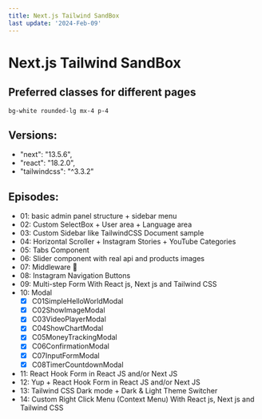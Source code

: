 ```yaml
---
title: Next.js Tailwind SandBox
last update: '2024-Feb-09'
---
```


# Next.js Tailwind SandBox

## Preferred classes for different pages

`bg-white rounded-lg mx-4 p-4`

## Versions:

- "next": "13.5.6",
- "react": "18.2.0",
- "tailwindcss": "^3.3.2"

## Episodes:

- 01: basic admin panel structure + sidebar menu
- 02: Custom SelectBox + User area + Language area
- 03: Custom Sidebar like TailwindCSS Document sample
- 04: Horizontal Scroller + Instagram Stories + YouTube Categories
- 05: Tabs Component
- 06: Slider component with real api and products images
- 07: Middleware 🚀
- 08: Instagram Navigation Buttons
- 09: Multi-step Form With React js, Next js and Tailwind CSS
- 10: Modal
  - [x] C01SimpleHelloWorldModal
  - [x] C02ShowImageModal
  - [x] C03VideoPlayerModal
  - [x] C04ShowChartModal
  - [x] C05MoneyTrackingModal
  - [x] C06ConfirmationModal
  - [x] C07InputFormModal
  - [x] C08TimerCountdownModal
- 11: React Hook Form in React JS and/or Next JS
- 12: Yup + React Hook Form in React JS and/or Next JS
- 13: Tailwind CSS Dark mode + Dark & Light Theme Switcher
- 14: Custom Right Click Menu (Context Menu) With React js, Next js and Tailwind CSS
